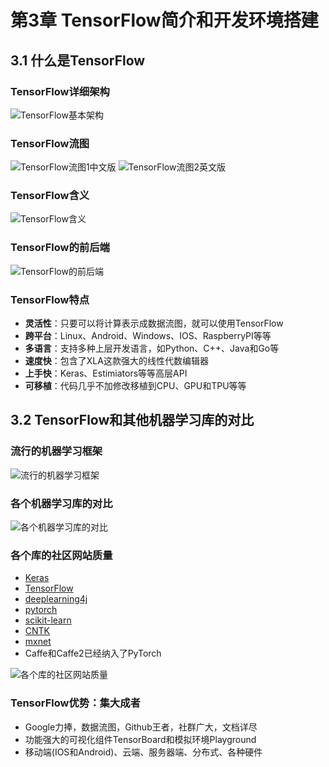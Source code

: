 # 第3章 TensorFlow简介和开发环境搭建

## 3.1 什么是TensorFlow

### TensorFlow详细架构

![TensorFlow基本架构](TensorFlow基本架构.jpg)

### TensorFlow流图

![TensorFlow流图1中文版](TensorFlow流图1中文版.jpg)
![TensorFlow流图2英文版](TensorFlow流图2英文版.jpg)

### TensorFlow含义

![TensorFlow含义](TensorFlow含义.jpg)

### TensorFlow的前后端

![TensorFlow的前后端](TensorFlow的前后端.jpg)

### TensorFlow特点

+ **灵活性**：只要可以将计算表示成数据流图，就可以使用TensorFlow
+ **跨平台**：Linux、Android、Windows、IOS、RaspberryPI等等
+ **多语言**：支持多种上层开发语言，如Python、C++、Java和Go等
+ **速度快**：包含了XLA这款强大的线性代数编辑器
+ **上手快**：Keras、Estimiators等等高层API
+ **可移植**：代码几乎不加修改移植到CPU、GPU和TPU等等

## 3.2 TensorFlow和其他机器学习库的对比

### 流行的机器学习框架

![流行的机器学习框架](流行的机器学习框架.jpg)

### 各个机器学习库的对比

![各个机器学习库的对比](各个机器学习库的对比.jpg)

### 各个库的社区网站质量

+ [Keras](https://github.com/keras-team/keras)
+ [TensorFlow](https://github.com/tensorflow/tensorflow)
+ [deeplearning4j](https://github.com/eclipse/deeplearning4j)
+ [pytorch](https://github.com/pytorch/pytorch)
+ [scikit-learn](https://github.com/scikit-learn/scikit-learn)
+ [CNTK](https://github.com/microsoft/CNTK)
+ [mxnet](https://github.com/apache/incubator-mxnet)
+ Caffe和Caffe2已经纳入了PyTorch

![各个库的社区网站质量](各个库的社区网站质量.jpg)

### TensorFlow优势：集大成者

+ Google力捧，数据流图，Github王者，社群广大，文档详尽
+ 功能强大的可视化组件TensorBoard和模拟环境Playground
+ 移动端(IOS和Android)、云端、服务器端、分布式、各种硬件

